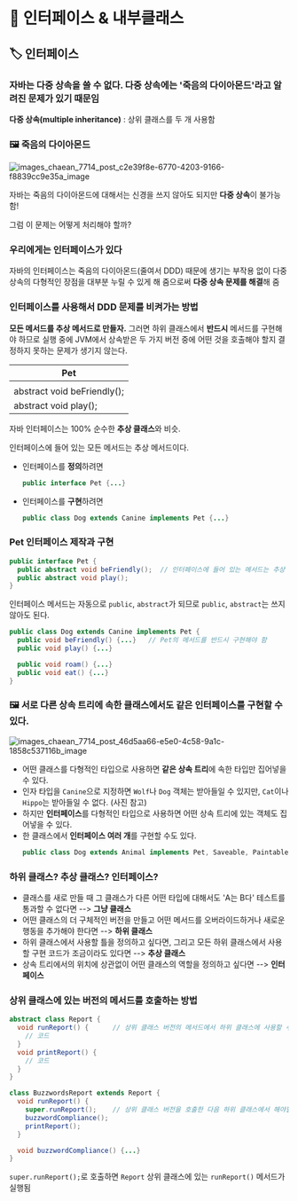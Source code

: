 # 📌 인터페이스 & 내부클래스
## 🏷 인터페이스
### 자바는 다중 상속을 쓸 수 없다. 다중 상속에는 '죽음의 다이아몬드'라고 알려진 문제가 있기 때문임
**다중 상속(multiple inheritance)** : 상위 클래스를 두 개 사용함

### 🖼 죽음의 다이아몬드
![images_chaean_7714_post_c2e39f8e-6770-4203-9166-f8839cc9e35a_image](https://github.com/for-backend-study/java-study/assets/114294615/806ad8c4-7f16-4d77-8566-077fcf95d466)

자바는 죽음의 다이아몬드에 대해서는 신경을 쓰지 않아도 되지만 **다중 상속**이 불가능함!

그럼 이 문제는 어떻게 처리해야 할까?
### 우리에게는 인터페이스가 있다
자바의 인터페이스는 죽음의 다이아몬드(줄여서 DDD) 때문에 생기는 부작용 없이 다중 상속의 다형적인 장점을 대부분 누릴 수 있게 해 줌으로써 **다중 상속 문제를 해결**해 줌

### 인터페이스를 사용해서 DDD 문제를 비켜가는 방법
**모든 메서드를 추상 메서드로 만들자.** 그러면 하위 클래스에서 **반드시** 메서드를 구현해야 하므로 실행 중에 JVM에서 상속받은 두 가지 버전 중에 어떤 것을 호출해야 할지 결정하지 못하는 문제가 생기지 않는다.

|Pet|
|---|
| |
|abstract void beFriendly();|
|abstract void play();|

자바 인터페이스는 100% 순수한 **추상 클래스**와 비슷.

인터페이스에 들어 있는 모든 메서드는 추상 메서드이다.

- 인터페이스를 **정의**하려면
  ```java
  public interface Pet {...}
  ```

- 인터페이스를 **구현**하려면
  ```java
  public class Dog extends Canine implements Pet {...}
  ```

### Pet 인터페이스 제작과 구현
```java
public interface Pet {
  public abstract void beFriendly();  // 인터페이스에 들어 있는 메서드는 추상 메서드이므로 반드시 세미콜론으로 끝나야 함
  public abstract void play();
}
```
인터페이스 메서드는 자동으로 `public`, `abstract`가 되므로 `public`, `abstract`는 쓰지 않아도 된다.

```java
public class Dog extends Canine implements Pet {
  public void beFriendly() {...}   // Pet의 메서드를 반드시 구현해야 함
  public void play() {...}

  public void roam() {...}
  public void eat() {...}
}
```

### 🖼 서로 다른 상속 트리에 속한 클래스에서도 같은 인터페이스를 구현할 수 있다.
![images_chaean_7714_post_46d5aa66-e5e0-4c58-9a1c-1858c537116b_image](https://github.com/for-backend-study/java-study/assets/114294615/226037e5-fe13-4a0e-9344-1b0240356b88)

- 어떤 클래스를 다형적인 타입으로 사용하면 **같은 상속 트리**에 속한 타입만 집어넣을 수 있다.
- 인자 타입을 `Canine`으로 지정하면 `Wolf`나 `Dog` 객체는 받아들일 수 있지만, `Cat`이나 `Hippo`는 받아들일 수 없다. (사진 참고)
- 하지만 **인터페이스**를 다형적인 타입으로 사용하면 어떤 상속 트리에 있는 객체도 집어넣을 수 있다.
- 한 클래스에서 **인터페이스 여러 개**를 구현할 수도 있다.
  ```java
  public class Dog extends Animal implements Pet, Saveable, Paintable {...}
  ```

### 하위 클래스? 추상 클래스? 인터페이스?
- 클래스를 새로 만들 때 그 클래스가 다른 어떤 타입에 대해서도 'A는 B다' 테스트를 통과할 수 없다면 --> **그냥 클래스**
- 어떤 클래스의 더 구체적인 버전을 만들고 어떤 메서드를 오버라이드하거나 새로운 행동을 추가해야 한다면 --> **하위 클래스**
- 하위 클래스에서 사용할 틀을 정의하고 싶다면, 그리고 모든 하위 클래스에서 사용할 구현 코드가 조금이라도 있다면 --> **추상 클래스**
- 상속 트리에서의 위치에 상관없이 어떤 클래스의 역할을 정의하고 싶다면 --> **인터페이스**

### 상위 클래스에 있는 버전의 메서드를 호출하는 방법
```java
abstract class Report { 
  void runReport() {      // 상위 클래스 버전의 메서드에서 하위 클래스에 사용할 수 있는 중요한 작업을 처리함
    // 코드
  }
  void printReport() {
    // 코드
  }
}
```

```java
class BuzzwordsReport extends Report {
  void runReport() {
    super.runReport();    // 상위 클래스 버전을 호출한 다음 하위 클래스에서 해야할 일을 처리함
    buzzwordCompliance();
    printReport();
  }

  void buzzwordCompliance() {...}
}
```
`super.runReport();`로 호출하면 `Report` 상위 클래스에 있는 `runReport()` 메서드가 실행됨
